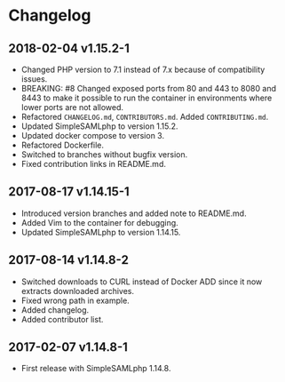 # Changelog

## 2018-02-04 v1.15.2-1

- Changed PHP version to 7.1 instead of 7.x because of compatibility issues.
- BREAKING: \#8 Changed exposed ports from 80 and 443 to 8080 and 8443 to make it possible to run the container in environments where lower ports are not allowed.
- Refactored `CHANGELOG.md`, `CONTRIBUTORS.md`. Added `CONTRIBUTING.md`.
- Updated SimpleSAMLphp to version 1.15.2.
- Updated docker compose to version 3.
- Refactored Dockerfile.
- Switched to branches without bugfix version.
- Fixed contribution links in README.md.

## 2017-08-17 v1.14.15-1

- Introduced version branches and added note to README.md.
- Added Vim to the container for debugging.
- Updated SimpleSAMLphp to version 1.14.15.

## 2017-08-14 v1.14.8-2

- Switched downloads to CURL instead of Docker ADD since it now extracts downloaded archives.
- Fixed wrong path in example.
- Added changelog.
- Added contributor list.

## 2017-02-07 v1.14.8-1

- First release with SimpleSAMLphp 1.14.8.
